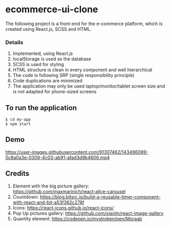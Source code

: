 # ecommerce-ui-clone
The following project is a front-end for the e-commerce platform, which is created using React.js, SCSS and HTML.
### Details
1. Implemented, using React.js
2. localStorage is used as the database
3. SCSS is used for styling
4. HTML structure is clean in every component and well hierarchical
5. The code is following SRP (single responsibility principle) 
6. Code duplications are minimized
7. The application may only be used laptop/monitor/tablet screen size and is not adapted for phone-sized screens
## To run the application
	$ cd my-app 
	$ npm start
    
## Demo

https://user-images.githubusercontent.com/91307462/143496099-5c8a0a3e-0309-4c03-ab91-afad3d9b4606.mp4


## Credits
1. Element with the big picture gallery: https://github.com/maxmarinich/react-alice-carousel
2. Countdown: https://blog.bitsrc.io/build-a-reusable-timer-component-with-react-and-bit-a53f362c278f
3. Icons: https://react-icons.github.io/react-icons/
4. Pop Up pictures gallery: https://github.com/xiaolin/react-image-gallery
5. Quantity element: https://codepen.io/mystroken/pen/Moraab
